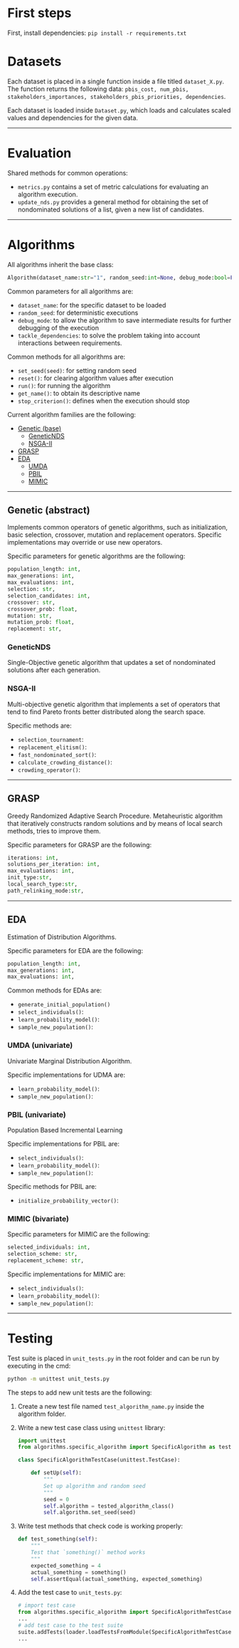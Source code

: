 # First steps
 
First, install dependencies: ```pip install -r requirements.txt```



# Datasets
Each dataset is placed in a single function inside a file titled ```dataset_X.py```. The function returns the following data: ```pbis_cost, num_pbis, stakeholders_importances, stakeholders_pbis_priorities, dependencies```.

Each dataset is loaded inside ```Dataset.py```, which loads and calculates scaled values and dependencies for the given data.

---

# Evaluation
Shared methods for common operations:
- ```metrics.py``` contains a set of metric calculations for evaluating an algorithm execution.
- ```update_nds.py``` provides a general method for obtaining the set of nondominated solutions of a list, given a new list of candidates.

---

# Algorithms
All algorithms inherit the base class:
```python 
Algorithm(dataset_name:str="1", random_seed:int=None, debug_mode:bool=False, tackle_dependencies:bool=False)
```
Common parameters for all algorithms are: 
- ```dataset_name```: for the specific dataset to be loaded
- ```random_seed```: for deterministic executions
- ```debug_mode```: to allow the algorithm to save intermediate results for further debugging of the execution
- ```tackle_dependencies```: to solve the problem taking into account interactions between requirements.

Common methods for all algorithms are:
- ```set_seed(seed)```: for setting random seed
- ```reset()```: for clearing algorithm values after execution
- ```run()```: for running the algorithm
- ```get_name()```: to obtain its descriptive name
- ```stop_criterion()```: defines when the execution should stop

Current algorithm families are the following:
- [Genetic (base)](#genetic-abstract)
    - [GeneticNDS](#geneticnds)
    - [NSGA-II](#nsga-ii)
- [GRASP](#grasp)
- [EDA](#eda)
    - [UMDA](#umda-univariate)
    - [PBIL](#pbil-univariate)
    - [MIMIC](#mimic-bivariate)


 ---


## Genetic (abstract)
Implements common operators of genetic algorithms, such as initialization, basic selection, crossover, mutation and replacement operators. Specific implementations may override or use new operators.

Specific parameters for genetic algorithms are the following:
```python
population_length: int, 
max_generations: int,
max_evaluations: int,
selection: str, 
selection_candidates: int, 
crossover: str,
crossover_prob: float,
mutation: str,
mutation_prob: float,
replacement: str,
```

### GeneticNDS
Single-Objective genetic algorithm that updates a set of nondominated solutions after each generation.

### NSGA-II
Multi-objective genetic algorithm that implements a set of operators that tend to find Pareto fronts better distributed along the search space.

Specific methods are:
- ```selection_tournament```: 
- ```replacement_elitism()```: 
- ```fast_nondominated_sort()```: 
- ```calculate_crowding_distance()```: 
- ```crowding_operator()```: 

 ---

## GRASP
Greedy Randomized Adaptive Search Procedure. Metaheuristic algorithm that iteratively constructs random solutions and by means of local search methods, tries to improve them.

Specific parameters for GRASP are the following:
```python
iterations: int, 
solutions_per_iteration: int, 
max_evaluations: int,
init_type:str,
local_search_type:str,
path_relinking_mode:str,
```

 ---

## EDA
Estimation of Distribution Algorithms.

Specific parameters for EDA are the following:
```python
population_length: int, 
max_generations: int,
max_evaluations: int,
```

Common methods for EDAs are:
- ```generate_initial_population()```
- ```select_individuals()```: 
- ```learn_probability_model()```: 
- ```sample_new_population()```:

### UMDA (univariate)
Univariate Marginal Distribution Algorithm.

Specific implementations for UDMA are:
- ```learn_probability_model()```: 
- ```sample_new_population()```: 

### PBIL (univariate)
Population Based Incremental Learning

Specific implementations for PBIL are:
- ```select_individuals()```: 
- ```learn_probability_model()```: 
- ```sample_new_population()```: 


Specific methods for PBIL are:
- ```initialize_probability_vector()```: 

### MIMIC (bivariate)

Specific parameters for MIMIC are the following:
```python
selected_individuals: int, 
selection_scheme: str,
replacement_scheme: str,
```

Specific implementations for MIMIC are:
- ```select_individuals()```: 
- ```learn_probability_model()```: 
- ```sample_new_population()```: 

---

# Testing
Test suite is placed in ```unit_tests.py``` in the root folder and can be run by executing in the cmd: 
```cmd
python -m unittest unit_tests.py
```
The steps to add new unit tests are the following:
1. Create a new test file named ```test_algorithm_name.py``` inside the algorithm folder.
2. Write a new test case class using ```unittest``` library:
    ```python
    import unittest
    from algorithms.specific_algorithm import SpecificAlgorithm as tested_algorithm_class

    class SpecificAlgorithmTestCase(unittest.TestCase):

        def setUp(self):
            """  
            Set up algorithm and random seed
            """
            seed = 0
            self.algorithm = tested_algorithm_class()
            self.algorithm.set_seed(seed)
    ```

3. Write test methods that check code is working properly:
    ```python
    def test_something(self):
        """  
        Test that `something()` method works
        """
        expected_something = 4
        actual_something = something()
        self.assertEqual(actual_something, expected_something)
    ```
4. Add the test case to ```unit_tests.py```: 
    ```python
    # import test case
    from algorithms.specific_algorithm import SpecificAlgorithmTestCase
    ...
    # add test case to the test suite
    suite.addTests(loader.loadTestsFromModule(SpecificAlgorithmTestCase))
    ...
    ```








